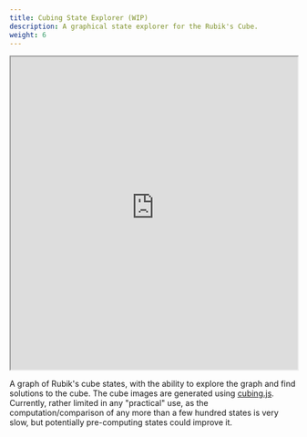 ```yaml
---
title: Cubing State Explorer (WIP)
description: A graphical state explorer for the Rubik's Cube.
weight: 6
---
```



<iframe class="website-preview" src="https://gilded-yeot-64fe72.netlify.app" width="100%" height="550px"></iframe>

A graph of Rubik's cube states, with the ability to explore the graph and find solutions to the cube. The cube images are generated using [cubing.js](https://js.cubing.net/cubing/). Currently, rather limited in any "practical" use, as the computation/comparison of any more than a few hundred states is very slow, but potentially pre-computing states could improve it.